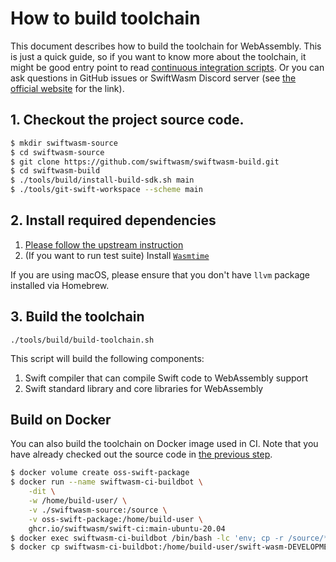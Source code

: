 # How to build toolchain

This document describes how to build the toolchain for WebAssembly.
This is just a quick guide, so if you want to know more about the toolchain, it might be good entry point to read [continuous integration scripts](https://github.com/swiftwasm/swiftwasm-build/blob/main/.github/workflows/build-toolchain.yml).
Or you can ask questions in GitHub issues or SwiftWasm Discord server (see [the official website](https://swiftwasm.org) for the link).

## 1. Checkout the project source code.

```sh
$ mkdir swiftwasm-source
$ cd swiftwasm-source
$ git clone https://github.com/swiftwasm/swiftwasm-build.git
$ cd swiftwasm-build
$ ./tools/build/install-build-sdk.sh main
$ ./tools/git-swift-workspace --scheme main
```

## 2. Install required dependencies

1. [Please follow the upstream instruction](https://github.com/apple/swift/blob/main/docs/HowToGuides/GettingStarted.md#installing-dependencies)
2. (If you want to run test suite) Install [`Wasmtime`](https://wasmtime.dev/)

If you are using macOS, please ensure that you don't have `llvm` package installed via Homebrew.

## 3. Build the toolchain

`./tools/build/build-toolchain.sh`

This script will build the following components:

1. Swift compiler that can compile Swift code to WebAssembly support
2. Swift standard library and core libraries for WebAssembly


## Build on Docker

You can also build the toolchain on Docker image used in CI.
Note that you have already checked out the source code in [the previous step](#1-checkout-the-project-source-code).

```sh
$ docker volume create oss-swift-package
$ docker run --name swiftwasm-ci-buildbot \
    -dit \
    -w /home/build-user/ \
    -v ./swiftwasm-source:/source \
    -v oss-swift-package:/home/build-user \
    ghcr.io/swiftwasm/swift-ci:main-ubuntu-20.04
$ docker exec swiftwasm-ci-buildbot /bin/bash -lc 'env; cp -r /source/* /home/build-user/; ./swiftwasm-build/tools/build/ci.sh main'
$ docker cp swiftwasm-ci-buildbot:/home/build-user/swift-wasm-DEVELOPMENT-SNAPSHOT-*-ubuntu-20.04.tar.gz .
```

